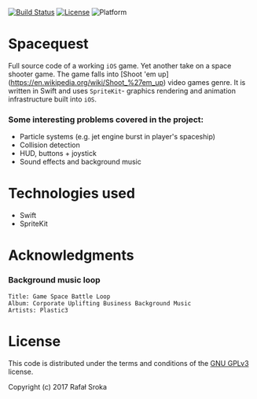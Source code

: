 [![Build Status](https://travis-ci.org/r3econ/spacequest-ios.svg?branch=master)](https://travis-ci.org/r3econ/spacequest-ios) 
[![License](https://img.shields.io/badge/license-GNU%20GPLv3-brightgreen.svg)](https://www.gnu.org/licenses/gpl-3.0.en.html)
![Platform](https://img.shields.io/badge/platform-ios-lightgrey.svg)

# Spacequest
Full source code of a working `iOS` game. Yet another take on a space shooter game. The game falls into [Shoot 'em up] (https://en.wikipedia.org/wiki/Shoot_%27em_up) video games genre. It is written in Swift and uses `SpriteKit`- graphics rendering and animation infrastructure built into `iOS`.

### Some interesting problems covered in the project:
- Particle systems (e.g. jet engine burst in player's spaceship)
- Collision detection
- HUD, buttons + joystick
- Sound effects and background music

# Technologies used
- Swift
- SpriteKit

# Acknowledgments

### Background music loop
```
Title: Game Space Battle Loop
Album: Corporate Uplifting Business Background Music
Artists: Plastic3
```

# License
This code is distributed under the terms and conditions of the [GNU GPLv3](https://choosealicense.com/licenses/gpl-3.0/) license.

Copyright (c) 2017 Rafał Sroka